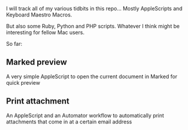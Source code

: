 I will track all of my various tidbits in this repo… Mostly AppleScripts and
Keyboard Maestro Macros.

But also some Ruby, Python and PHP scripts. Whatever I think might be
interesting for fellow Mac users.

So far:

## Marked preview

A very simple AppleScript to open the current document in Marked for quick
preview

## Print attachment

An AppleScript and an Automator workflow to automatically print attachments
that come in at a certain email address
